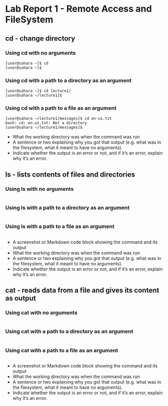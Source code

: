 # Lab Report 1 - Remote Access and FileSystem

## cd - change directory

### Using cd with no arguments
```
[user@sahara ~]$ cd
[user@sahara ~]$
```

### Using cd with a path to a directory as an argument
```
[user@sahara ~]$ cd lecture1/
[user@sahara ~/lecture1]$
```

### Using cd with a path to a file as an argument
```
[user@sahara ~/lecture1/messages]$ cd en-us.txt 
bash: cd: en-us.txt: Not a directory
[user@sahara ~/lecture1/messages]$
```

* What the working directory was when the command was run
* A sentence or two explaining why you got that output (e.g. what was in the filesystem, what it meant to have no arguments).
* Indicate whether the output is an error or not, and if it’s an error, explain why it’s an error.

## ls - lists contents of files and directories

### Using ls with no arguments
```
```

### Using ls with a path to a directory as an argument
```
```

### Using ls with a path to a file as an argument
```
```

* A screenshot or Markdown code block showing the command and its output
* What the working directory was when the command was run
* A sentence or two explaining why you got that output (e.g. what was in the filesystem, what it meant to have no arguments).
* Indicate whether the output is an error or not, and if it’s an error, explain why it’s an error.

## cat - reads data from a file and gives its content as output

### Using cat with no arguments
```
```

### Using cat with a path to a directory as an argument
```
```

### Using cat with a path to a file as an argument
```
```

* A screenshot or Markdown code block showing the command and its output
* What the working directory was when the command was run
* A sentence or two explaining why you got that output (e.g. what was in the filesystem, what it meant to have no arguments).
* Indicate whether the output is an error or not, and if it’s an error, explain why it’s an error.

